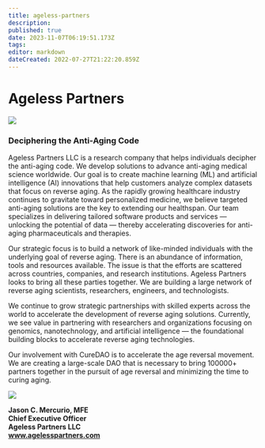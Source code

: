 ```yaml
---
title: ageless-partners
description: 
published: true
date: 2023-11-07T06:19:51.173Z
tags: 
editor: markdown
dateCreated: 2022-07-27T21:22:20.859Z
---
```


# Ageless Partners

![](https://i1.wp.com/agelesspartners.com/wp-content/uploads/2020/11/age-logo.jpg?fit=250%2C250\&ssl=1)

### Deciphering the Anti-Aging Code

Ageless Partners LLC is a research company that helps individuals decipher the anti-aging code. 
We develop solutions to advance anti-aging medical science worldwide. Our goal is to create machine learning (ML) and artificial intelligence (AI) innovations that help customers analyze complex datasets that focus on reverse aging. As the rapidly growing healthcare industry continues to gravitate toward personalized medicine, we believe targeted anti-aging solutions are the key to extending our healthspan. 
Our team specializes in delivering tailored software products and services — unlocking the potential of data — thereby accelerating discoveries for anti-aging pharmaceuticals and therapies.

Our strategic focus is to build a network of like-minded individuals with the underlying goal of reverse aging. There is an abundance of information, tools and resources available. The issue is that the efforts are scattered across countries, companies, and research institutions. Ageless Partners looks to bring all these parties together. We are building a large network of reverse aging scientists, researchers, engineers, and technologists.

We continue to grow strategic partnerships with skilled experts across the world to accelerate the development of reverse aging solutions. 
Currently, we see value in partnering with researchers and organizations focusing on genomics, nanotechnology, and artificial intelligence — the foundational building blocks to accelerate reverse aging technologies.

Our involvement with CureDAO is to accelerate the age reversal movement. We are creating a large-scale DAO that is necessary to bring 100000+ partners together in the pursuit of age reversal and minimizing the time to curing aging.

![](https://i0.wp.com/agelesspartners.com/wp-content/uploads/2021/09/jason-headshot.jpg?fit=250%2C250\&ssl=1)

**Jason C. Mercurio, MFE**\
**Chief Executive Officer**\
**Ageless Partners LLC**\
**www.agelesspartners.com**
